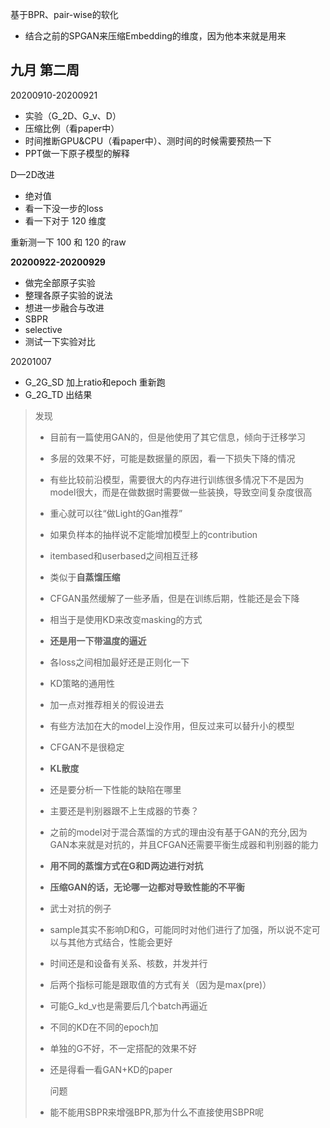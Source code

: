 基于BPR、pair-wise的软化



- 结合之前的SPGAN来压缩Embedding的维度，因为他本来就是用来



## 九月 第二周

20200910-20200921

- 实验（G_2D、G_v、D）
- 压缩比例（看paper中）
- 时间推断GPU&CPU（看paper中）、测时间的时候需要预热一下
- PPT做一下原子模型的解释



D—2D改进

- 绝对值
- 看一下没一步的loss
- 看一下对于 120 维度



重新测一下 100 和 120 的raw



**20200922-20200929**

- 做完全部原子实验
- 整理各原子实验的说法
- 想进一步融合与改进
- SBPR
- selective
- 测试一下实验对比



20201007

- G_2G_SD  加上ratio和epoch 重新跑
- G_2G_TD  出结果



> 发现
>
> - 目前有一篇使用GAN的，但是他使用了其它信息，倾向于迁移学习
>
> - 多层的效果不好，可能是数据量的原因，看一下损失下降的情况
>
> - 有些比较前沿模型，需要很大的内存进行训练很多情况下不是因为model很大，而是在做数据时需要做一些装换，导致空间复杂度很高
>
> - 重心就可以往“做Light的Gan推荐”
>
> - 如果负样本的抽样说不定能增加模型上的contribution
>
>   
>
> - itembased和userbased之间相互迁移
>
> 
>
> - 类似于**自蒸馏压缩**
>
> 
>
> - CFGAN虽然缓解了一些矛盾，但是在训练后期，性能还是会下降
>
> 
>
> - 相当于是使用KD来改变masking的方式
>
> 
>
> - **还是用一下带温度的逼近**
> - 各loss之间相加最好还是正则化一下
>
> 
>
> - KD策略的通用性
>
> 
>
> - 加一点对推荐相关的假设进去
>
> 
>
> - 有些方法加在大的model上没作用，但反过来可以替升小的模型
>
> - CFGAN不是很稳定
>
> - **KL散度**
>
> - 还是要分析一下性能的缺陷在哪里
>
>   
>
> - 主要还是判别器跟不上生成器的节奏？
>
> 
>
> - 之前的model对于混合蒸馏的方式的理由没有基于GAN的充分,因为GAN本来就是对抗的，并且CFGAN还需要平衡生成器和判别器的能力
>
> 
>
> - **用不同的蒸馏方式在G和D两边进行对抗**
> - **压缩GAN的话，无论哪一边都对导致性能的不平衡**
>
> 
>
> - 武士对抗的例子
>
> 
>
> - sample其实不影响D和G，可能同时对他们进行了加强，所以说不定可以与其他方式结合，性能会更好
>
> 
>
> - 时间还是和设备有关系、核数，并发并行
>
> 
>
> - 后两个指标可能是跟取值的方式有关（因为是max(pre)）
>
> 
>
> - 可能G_kd_v也是需要后几个batch再逼近
>
> 
>
> - 不同的KD在不同的epoch加
>
> - 单独的G不好，不一定搭配的效果不好
>
> - 还是得看一看GAN+KD的paper
>
>   问题
>
> - 能不能用SBPR来增强BPR,那为什么不直接使用SBPR呢
>
>   



